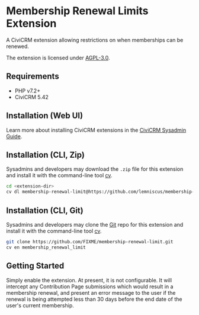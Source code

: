 # Membership Renewal Limits Extension

A CiviCRM extension allowing restrictions on when memberships can be renewed.

The extension is licensed under [AGPL-3.0](LICENSE.txt).

## Requirements

* PHP v7.2+
* CiviCRM 5.42

## Installation (Web UI)

Learn more about installing CiviCRM extensions in the [CiviCRM Sysadmin Guide](https://docs.civicrm.org/sysadmin/en/latest/customize/extensions/).

## Installation (CLI, Zip)

Sysadmins and developers may download the `.zip` file for this extension and
install it with the command-line tool [cv](https://github.com/civicrm/cv).

```bash
cd <extension-dir>
cv dl membership-renewal-limit@https://github.com/lemniscus/membership-renewal-limit/archive/master.zip
```

## Installation (CLI, Git)

Sysadmins and developers may clone the [Git](https://en.wikipedia.org/wiki/Git) repo for this extension and
install it with the command-line tool [cv](https://github.com/civicrm/cv).

```bash
git clone https://github.com/FIXME/membership-renewal-limit.git
cv en membership_renewal_limit
```

## Getting Started

Simply enable the extension. At present, it is not configurable. It will
intercept any Contribution Page submissions which would result in a membership
renewal, and present an error message to the user if the renewal is being 
attempted less than 30 days before the end date of the user's current 
membership.